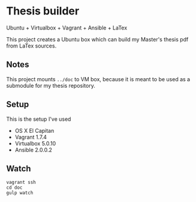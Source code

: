 
# Thesis builder

Ubuntu + Virtualbox + Vagrant + Ansible + LaTex

This project creates a Ubuntu box which can build my Master's thesis pdf from LaTex sources.

## Notes

This project mounts `../doc` to VM box, because it is meant to be used as a submodule for my thesis repository.

## Setup

This is the setup I've used

* OS X El Capitan
* Vagrant 1.7.4
* Virtualbox 5.0.10
* Ansible 2.0.0.2

## Watch

```
vagrant ssh
cd doc
gulp watch
```

